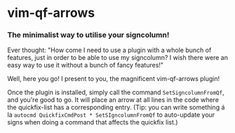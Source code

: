 # vim-qf-arrows

### The minimalist way to utilise your signcolumn!

Ever thought: "How come I need to use a plugin with a whole bunch of features, just in order to be able to use my signcolumn? I wish there were an easy way to use it without a bunch of fancy features!"

Well, here you go! I present to you, the magnificent vim-qf-arrows plugin!

Once the plugin is installed, simply call the command `SetSigncolumnFromQf`, and you're good to go. It will place an arrow at all lines in the code where the quickfix-list has a corresponding entry. (Tip: you can write something á la `autocmd QuickfixCmdPost * SetSIgncolumnFromQf` to auto-update your signs when doing a command that affects the quickfix list.)
